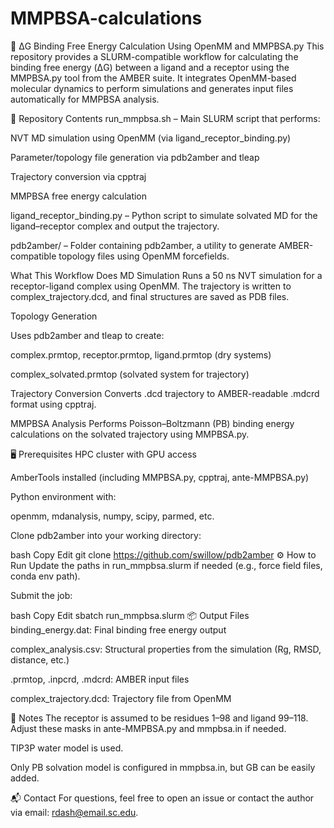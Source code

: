 # MMPBSA-calculations
🧬 ΔG Binding Free Energy Calculation Using OpenMM and MMPBSA.py
This repository provides a SLURM-compatible workflow for calculating the binding free energy (ΔG) between a ligand and a receptor using the MMPBSA.py tool from the AMBER suite. It integrates OpenMM-based molecular dynamics to perform simulations and generates input files automatically for MMPBSA analysis.

📁 Repository Contents
run_mmpbsa.sh – Main SLURM script that performs:

NVT MD simulation using OpenMM (via ligand_receptor_binding.py)

Parameter/topology file generation via pdb2amber and tleap

Trajectory conversion via cpptraj

MMPBSA free energy calculation

ligand_receptor_binding.py – Python script to simulate solvated MD for the ligand–receptor complex and output the trajectory.

pdb2amber/ – Folder containing pdb2amber, a utility to generate AMBER-compatible topology files using OpenMM forcefields.

What This Workflow Does
MD Simulation
Runs a 50 ns NVT simulation for a receptor-ligand complex using OpenMM. The trajectory is written to complex_trajectory.dcd, and final structures are saved as PDB files.

Topology Generation

Uses pdb2amber and tleap to create:

complex.prmtop, receptor.prmtop, ligand.prmtop (dry systems)

complex_solvated.prmtop (solvated system for trajectory)

Trajectory Conversion
Converts .dcd trajectory to AMBER-readable .mdcrd format using cpptraj.

MMPBSA Analysis
Performs Poisson–Boltzmann (PB) binding energy calculations on the solvated trajectory using MMPBSA.py.

🖥️ Prerequisites
HPC cluster with GPU access

AmberTools installed (including MMPBSA.py, cpptraj, ante-MMPBSA.py)

Python environment with:

openmm, mdanalysis, numpy, scipy, parmed, etc.

Clone pdb2amber into your working directory:

bash
Copy
Edit
git clone https://github.com/swillow/pdb2amber
⚙️ How to Run
Update the paths in run_mmpbsa.slurm if needed (e.g., force field files, conda env path).

Submit the job:

bash
Copy
Edit
sbatch run_mmpbsa.slurm
📦 Output Files
binding_energy.dat: Final binding free energy output

complex_analysis.csv: Structural properties from the simulation (Rg, RMSD, distance, etc.)

.prmtop, .inpcrd, .mdcrd: AMBER input files

complex_trajectory.dcd: Trajectory file from OpenMM

📌 Notes
The receptor is assumed to be residues 1–98 and ligand 99–118. Adjust these masks in ante-MMPBSA.py and mmpbsa.in if needed.

TIP3P water model is used.

Only PB solvation model is configured in mmpbsa.in, but GB can be easily added.

📬 Contact
For questions, feel free to open an issue or contact the author via email: rdash@email.sc.edu.








